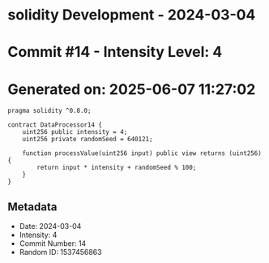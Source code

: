 ﻿# solidity Development - 2024-03-04
# Commit #14 - Intensity Level: 4
# Generated on: 2025-06-07 11:27:02
```solidity
pragma solidity ^0.8.0;

contract DataProcessor14 {
    uint256 public intensity = 4;
    uint256 private randomSeed = 640121;

    function processValue(uint256 input) public view returns (uint256) {
        return input * intensity + randomSeed % 100;
    }
}
```
## Metadata
- Date: 2024-03-04
- Intensity: 4
- Commit Number: 14
- Random ID: 1537456863
